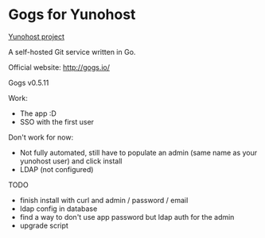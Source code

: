 Gogs for Yunohost
============

[Yunohost project](https://yunohost.org/#/)

A self-hosted Git service written in Go.

Official website: <http://gogs.io/>

Gogs v0.5.11

Work:
 - The app :D
 - SSO with the first user

Don't work for now:
 - Not fully automated, still have to populate an admin (same name as your yunohost user) and click install
 - LDAP (not configured)

TODO
 - finish install with curl and admin / password / email
 - ldap config in database
 - find a way to don't use app password but ldap auth for the admin
 - upgrade script